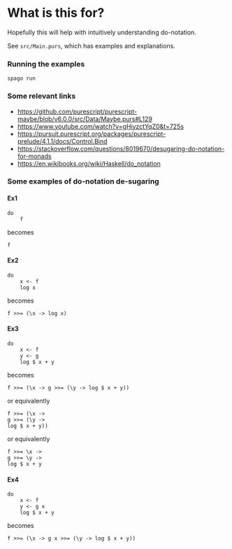 # What is this for?

Hopefully this will help with intuitively understanding do-notation.

See `src/Main.purs`, which has examples and explanations.

### Running the examples

```
spago run
```

### Some relevant links

- https://github.com/purescript/purescript-maybe/blob/v6.0.0/src/Data/Maybe.purs#L129
- https://www.youtube.com/watch?v=gHiyzctYqZ0&t=725s
- https://pursuit.purescript.org/packages/purescript-prelude/4.1.1/docs/Control.Bind
- https://stackoverflow.com/questions/8019670/desugaring-do-notation-for-monads
- https://en.wikibooks.org/wiki/Haskell/do_notation

### Some examples of do-notation de-sugaring

#### Ex1
```
do
    f
```
becomes
```
f
```

#### Ex2
```
do
    x <- f
    log x
```
becomes
```
f >>= (\x -> log x)
```

#### Ex3
```
do
    x <- f
    y <- g
    log $ x + y
```
becomes
```
f >>= (\x -> g >>= (\y -> log $ x + y))
```
or equivalently
```
f >>= (\x ->
g >>= (\y ->
log $ x + y))
```
or equivalently
```
f >>= \x ->
g >>= \y ->
log $ x + y
```

#### Ex4
```
do
    x <- f
    y <- g x
    log $ x + y
```
becomes
```
f >>= (\x -> g x >>= (\y -> log $ x + y))
```
